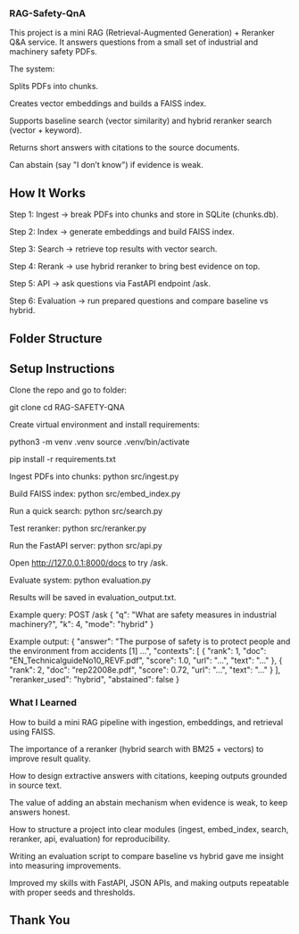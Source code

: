 ### RAG-Safety-QnA

This project is a mini RAG (Retrieval-Augmented Generation) + Reranker Q&A service.
It answers questions from a small set of industrial and machinery safety PDFs.

The system:

Splits PDFs into chunks.

Creates vector embeddings and builds a FAISS index.

Supports baseline search (vector similarity) and hybrid reranker search (vector + keyword).

Returns short answers with citations to the source documents.

Can abstain (say "I don’t know") if evidence is weak.

## How It Works

Step 1: Ingest → break PDFs into chunks and store in SQLite (chunks.db).

Step 2: Index → generate embeddings and build FAISS index.

Step 3: Search → retrieve top results with vector search.

Step 4: Rerank → use hybrid reranker to bring best evidence on top.

Step 5: API → ask questions via FastAPI endpoint /ask.

Step 6: Evaluation → run prepared questions and compare baseline vs hybrid.

## Folder Structure



## Setup Instructions

Clone the repo and go to folder:

git clone <repo-url>
cd RAG-SAFETY-QNA

Create virtual environment and install requirements:

python3 -m venv .venv
source .venv/bin/activate

pip install -r requirements.txt

Ingest PDFs into chunks:
python src/ingest.py

Build FAISS index:
python src/embed_index.py

Run a quick search:
python src/search.py

Test reranker:
python src/reranker.py

Run the FastAPI server:
python src/api.py


Open http://127.0.0.1:8000/docs
to try /ask.

Evaluate system:
python evaluation.py

Results will be saved in evaluation_output.txt.

Example query:
POST /ask
{
  "q": "What are safety measures in industrial machinery?",
  "k": 4,
  "mode": "hybrid"
}

Example output:
{
  "answer": "The purpose of safety is to protect people and the environment from accidents [1] ...",
  "contexts": [
    { "rank": 1, "doc": "EN_TechnicalguideNo10_REVF.pdf", "score": 1.0, "url": "...", "text": "..." },
    { "rank": 2, "doc": "rep22008e.pdf", "score": 0.72, "url": "...", "text": "..." }
  ],
  "reranker_used": "hybrid",
  "abstained": false
}

### What I Learned

How to build a mini RAG pipeline with ingestion, embeddings, and retrieval using FAISS.

The importance of a reranker (hybrid search with BM25 + vectors) to improve result quality.

How to design extractive answers with citations, keeping outputs grounded in source text.

The value of adding an abstain mechanism when evidence is weak, to keep answers honest.

How to structure a project into clear modules (ingest, embed_index, search, reranker, api, evaluation) for reproducibility.

Writing an evaluation script to compare baseline vs hybrid gave me insight into measuring improvements.

Improved my skills with FastAPI, JSON APIs, and making outputs repeatable with proper seeds and thresholds.


## Thank You
